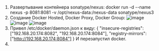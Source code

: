 1. Развертывание контейнера sonatype/nexus:
   docker run -d --name nexus -p 8081:8081 -v /opt/nexus-data:/nexus-data sonatype/nexus3
2. Создание Docker Hosted, Docker Proxy, Docker Group:
![image](https://github.com/user-attachments/assets/8ebf6671-5f03-414c-b509-d1f412487e3f)
![image](https://github.com/user-attachments/assets/fa169b0c-81aa-4c96-b75d-5ed856fb93dd)
![image](https://github.com/user-attachments/assets/c4c35fb7-ff05-4dab-80e8-9468b94949e8)
3. Привел /etc/docker/daemon.json к виду:
{
  "insecure-registries": ["192.168.20.174:8082", "192.168.20.174:8084"],
  "registry-mirrors": ["http://192.168.20.174:8084"]
}
И перезапустил docker.
4. 
